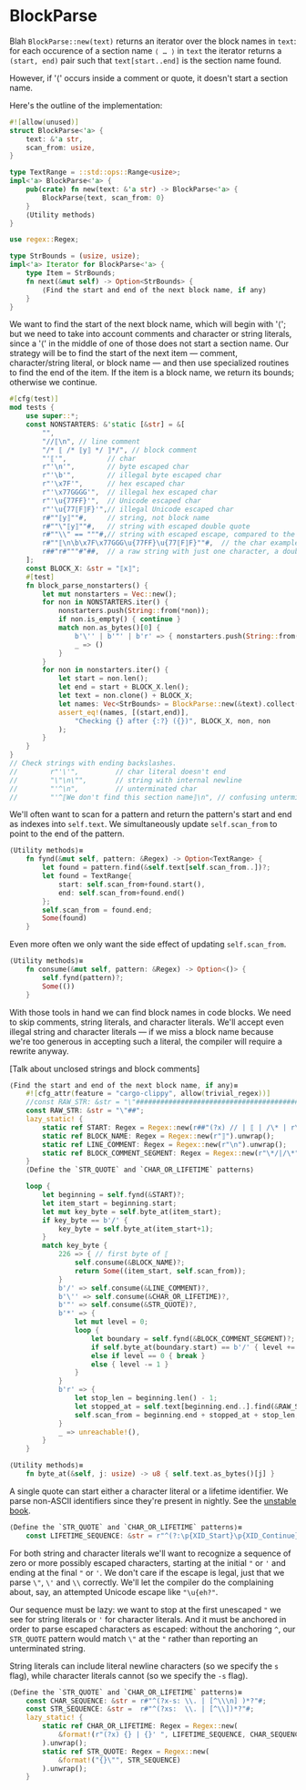 BlockParse
==========

Blah `BlockParse::new(text)` returns an iterator over the block names in `text`: for
each occurence of a section name `⟨ … ⟩` in `text` the iterator returns a
`(start, end)` pair such that `text[start..end]` is the section name found.

However, if '⟨' occurs inside a comment or quote, it doesn't start a section
name.

Here's the outline of the implementation:

```rust
#![allow(unused)]
struct BlockParse<'a> {
    text: &'a str,
    scan_from: usize,
}

type TextRange = ::std::ops::Range<usize>;
impl<'a> BlockParse<'a> {
    pub(crate) fn new(text: &'a str) -> BlockParse<'a> {
        BlockParse{text, scan_from: 0}
    }
    ⟨Utility methods⟩
}

use regex::Regex;

type StrBounds = (usize, usize);
impl<'a> Iterator for BlockParse<'a> {
    type Item = StrBounds;
    fn next(&mut self) -> Option<StrBounds> {
        ⟨Find the start and end of the next block name, if any⟩
    }
}
```

We want to find the start of the next block name, which will begin with '⟨'; but
we need to take into account comments and character or string literals, since a
'⟨' in the middle of one of those does not start a section name. Our strategy
will be to find the start of the next item — comment, character/string literal,
or block name — and then use specialized routines to find the end of the item.
If the item is a block name, we return its bounds; otherwise we continue.

```rust
#[cfg(test)]
mod tests {
    use super::*;
    const NONSTARTERS: &'static [&str] = &[
        "",
        "//⟦\n", // line comment
        "/* ⟦ /* ⟦y⟧ */ ⟧*/", // block comment  
        "'⟦'",          // char
        r"'\n'",        // byte escaped char
        r"'\b'",        // illegal byte escaped char
        r"'\x7F'",      // hex escaped char
        r"'\x77GGGG'",  // illegal hex escaped char
        r"'\u{77FF}'",  // Unicode escaped char
        r"'\u{77⟦F⟧F}'",// illegal Unicode escaped char
        r#""⟦y⟧""#,     // string, not block name
        r#""\"⟦y⟧""#,   // string with escaped double quote
        r#""\\" == """#,// string with escaped escape, compared to the empty string
        r#""⟦\n\b\x7F\x77GGG\u{77FF}\u{77⟦F⟧F}""#,  // the char examples, as one big string
        r##"r#"""#"##,  // a raw string with just one character, a double quote
    ]; 
    const BLOCK_X: &str = "⟦x⟧";
    #[test]
    fn block_parse_nonstarters() {
        let mut nonstarters = Vec::new();
        for non in NONSTARTERS.iter() {
            nonstarters.push(String::from(*non));
            if non.is_empty() { continue }
            match non.as_bytes()[0] {
                b'\'' | b'"' | b'r' => { nonstarters.push(String::from("b") + non) }
                _ => ()
            }
        }
        for non in nonstarters.iter() {
            let start = non.len();
            let end = start + BLOCK_X.len();
            let text = non.clone() + BLOCK_X;
            let names: Vec<StrBounds> = BlockParse::new(&text).collect();
            assert_eq!(names, [(start,end)],
                "Checking {} after {:?} ({})", BLOCK_X, non, non
            );
        }
    }
}
// Check strings with ending backslashes.
//        r"'\'",         // char literal doesn't end
//        "\"\n\"",       // string with internal newline
//        "'^\n",         // unterminated char
//        "'^⟦We don't find this section name⟧\n", // confusing unterminated char
```

We'll often want to scan for a pattern and return the pattern's start and end as
indexes into `self.text`. We simultaneously update `self.scan_from` to point to
the end of the pattern.

```rust
⟨Utility methods⟩≡
    fn fynd(&mut self, pattern: &Regex) -> Option<TextRange> {
        let found = pattern.find(&self.text[self.scan_from..])?;
        let found = TextRange{
            start: self.scan_from+found.start(),
            end: self.scan_from+found.end()
        };
        self.scan_from = found.end;
        Some(found)
    }
```

Even more often we only want the side effect of updating `self.scan_from`.

```rust
⟨Utility methods⟩≡
    fn consume(&mut self, pattern: &Regex) -> Option<()> {
        self.fynd(pattern)?;
        Some(())
    }
```

With those tools in hand we can find block names in code blocks. We need to skip
comments, string literals, and character literals. We'll accept even illegal
string and character literals — if we miss a block name because we're too
generous in accepting such a literal, the compiler will require a rewrite
anyway.

[Talk about unclosed strings and block comments]

```rust
⟨Find the start and end of the next block name, if any⟩≡
    #![cfg_attr(feature = "cargo-clippy", allow(trivial_regex))]
    //const RAW_STR: &str = "\"###################################################################";
    const RAW_STR: &str = "\"##";
    lazy_static! {
        static ref START: Regex = Regex::new(r##"(?x) // | ⟦ | /\* | r\#*" | " | ' "##).unwrap();
        static ref BLOCK_NAME: Regex = Regex::new(r"⟧").unwrap();
        static ref LINE_COMMENT: Regex = Regex::new(r"\n").unwrap();
        static ref BLOCK_COMMENT_SEGMENT: Regex = Regex::new(r"\*/|/\*").unwrap();
    }
    ⟨Define the `STR_QUOTE` and `CHAR_OR_LIFETIME` patterns⟩

    loop {
        let beginning = self.fynd(&START)?;
        let item_start = beginning.start;
        let mut key_byte = self.byte_at(item_start);
        if key_byte == b'/' {
            key_byte = self.byte_at(item_start+1);
        }
        match key_byte {
            226 => { // first byte of ⟦
                self.consume(&BLOCK_NAME)?;
                return Some((item_start, self.scan_from));
            }
            b'/' => self.consume(&LINE_COMMENT)?,
            b'\'' => self.consume(&CHAR_OR_LIFETIME)?,
            b'"' => self.consume(&STR_QUOTE)?,
            b'*' => {
                let mut level = 0;
                loop {
                    let boundary = self.fynd(&BLOCK_COMMENT_SEGMENT)?;
                    if self.byte_at(boundary.start) == b'/' { level += 1 }
                    else if level == 0 { break }
                    else { level -= 1 }
                }
            }
            b'r' => {
                let stop_len = beginning.len() - 1;
                let stopped_at = self.text[beginning.end..].find(&RAW_STR[..stop_len])?;
                self.scan_from = beginning.end + stopped_at + stop_len;
            }
            _ => unreachable!(),
        }
    }
```

```rust
⟨Utility methods⟩≡
    fn byte_at(&self, j: usize) -> u8 { self.text.as_bytes()[j] }
```

A single quote can start either a character literal or a lifetime identifier.
We parse non-ASCII identifiers since they're present in nightly.  See the
[unstable book][non-ascii].

[non-ascii]: https://doc.rust-lang.org/nightly/unstable-book/language-features/non-ascii-idents.html

```rust
⟨Define the `STR_QUOTE` and `CHAR_OR_LIFETIME` patterns⟩≡
    const LIFETIME_SEQUENCE: &str = r"^(?:\p{XID_Start}\p{XID_Continue}*\b | _\p{XID_Continue}+\b)";
```

For both string and character literals we'll want to recognize a sequence of
zero or more possibly escaped characters, starting at the initial `"` or `'` and
ending at the final `"` or `'`. We don't care if the escape is legal, just that
we parse `\"`, `\'` and `\\` correctly. We'll let the compiler do the
complaining about, say, an attempted Unicode escape like `"\u{eh?"`.

Our sequence must be lazy: we want to stop at the first unescaped `"` we see for
string literals or `'` for character literals.  And it must be anchored in order
to parse escaped characters as escaped: without the anchoring `^`, our
`STR_QUOTE` pattern would match `\"` at the `"` rather than reporting an
unterminated string. 

String literals can include literal newline characters (so we specify the `s`
flag), while character literals cannot (so we specify the `-s` flag).

```rust
⟨Define the `STR_QUOTE` and `CHAR_OR_LIFETIME` patterns⟩≡
    const CHAR_SEQUENCE: &str = r#"^(?x-s: \\. | [^\\\n] )*?"#;
    const STR_SEQUENCE: &str =  r#"^(?xs:  \\. | [^\\])*?"#;
    lazy_static! {
        static ref CHAR_OR_LIFETIME: Regex = Regex::new(
            &format!(r"(?x) {} | {}' ", LIFETIME_SEQUENCE, CHAR_SEQUENCE)
        ).unwrap();
        static ref STR_QUOTE: Regex = Regex::new(
            &format!("{}\"", STR_SEQUENCE)
        ).unwrap();
    }
```
